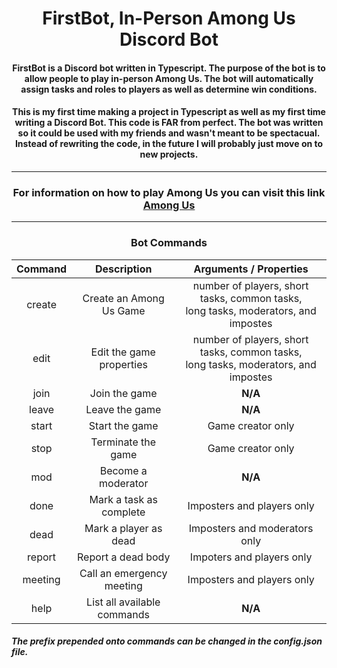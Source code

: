 # <center>FirstBot, In-Person Among Us Discord Bot

#### <center>FirstBot is a Discord bot written in Typescript. The purpose of the bot is to allow people to play in-person Among Us. The bot will automatically assign tasks and roles to players as well as determine win conditions. 

#### <center>This is my first time making a project in Typescript as well as my first time writing a Discord Bot. This code is FAR from perfect. The bot was written so it could be used with my friends and wasn't meant to be spectacual. Instead of rewriting the code, in the future I will probably just move on to new projects.

***
### <center>For information on how to play Among Us you can visit this link [Among Us](https://www.ign.com/wikis/among-us/How_To_Play)
***

### <center>Bot Commands

| Command | Description | Arguments / Properties |
| :-: | :-: | :-: |
| create  | Create an Among Us Game | number of players, short tasks, common tasks,<br>long tasks, moderators, and impostes
| edit    | Edit the game properties | number of players, short tasks, common tasks,<br>long tasks, moderators, and impostes
| join | Join the game| **N/A** |
| leave | Leave the game | **N/A** |
| start | Start the game | Game creator only |
| stop | Terminate the game | Game creator only |
| mod | Become a moderator | **N/A** |
| done | Mark a task as complete | Imposters and players only |
| dead | Mark a player as dead | Imposters and moderators only |
| report | Report a dead body | Impoters and players only |
| meeting | Call an emergency meeting | Imposters and players only |
| help | List all available commands | **N/A** |


##### The prefix prepended onto commands can be changed in the config.json file.